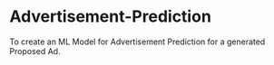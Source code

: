 # Advertisement-Prediction
To create an ML Model for Advertisement Prediction for a generated Proposed Ad.
